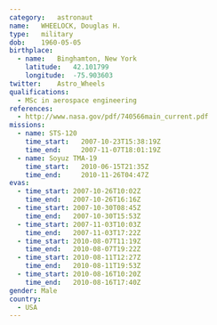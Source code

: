 ```yaml
---
category:	astronaut
name:	WHEELOCK, Douglas H.
type:	military
dob:	1960-05-05
birthplace:
  - name:	Binghamton, New York
    latitude:	42.101799
    longitude:	-75.903603
twitter:	Astro_Wheels
qualifications:
  - MSc in aerospace engineering
references:
  - http://www.nasa.gov/pdf/740566main_current.pdf
missions:
  - name: STS-120
    time_start:   2007-10-23T15:38:19Z
    time_end:     2007-11-07T18:01:19Z
  - name: Soyuz TMA-19
    time_start:   2010-06-15T21:35Z
    time_end:     2010-11-26T04:47Z
evas:
  - time_start: 2007-10-26T10:02Z
    time_end:   2007-10-26T16:16Z
  - time_start: 2007-10-30T08:45Z
    time_end:   2007-10-30T15:53Z
  - time_start: 2007-11-03T10:03Z
    time_end:   2007-11-03T17:22Z
  - time_start: 2010-08-07T11:19Z
    time_end:   2010-08-07T19:22Z
  - time_start: 2010-08-11T12:27Z
    time_end:   2010-08-11T19:53Z
  - time_start: 2010-08-16T10:20Z
    time_end:   2010-08-16T17:40Z
gender:	Male
country:
  - USA
---
```

